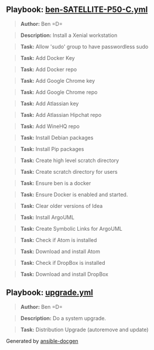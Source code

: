 ## Playbook: [ben-SATELLITE-P50-C.yml](ben-SATELLITE-P50-C.yml)
> **Author:** Ben =D=

> **Description:** Install a Xenial workstation

> **Task:** Allow 'sudo' group to have passwordless sudo

> **Task:** Add Docker Key

> **Task:** Add Docker repo

> **Task:** Add Google Chrome key

> **Task:** Add Google Chrome repo

> **Task:** Add Atlassian key

> **Task:** Add Atlassian Hipchat repo

> **Task:** Add WineHQ repo

> **Task:** Install Debian packages

> **Task:** Install Pip packages

> **Task:** Create high level scratch directory

> **Task:** Create scratch directory for users

> **Task:** Ensure ben is a docker

> **Task:** Ensure Docker is enabled and started.

> **Task:** Clear older versions of Idea

> **Task:** Install ArgoUML

> **Task:** Create Symbolic Links for ArgoUML

> **Task:** Check if Atom is installed

> **Task:** Download and install Atom

> **Task:** Check if DropBox is installed

> **Task:** Download and install DropBox


## Playbook: [upgrade.yml](upgrade.yml)
> **Author:** Ben =D=

> **Description:** Do a system upgrade.

> **Task:** Distribution Upgrade (autoremove and update)



Generated by [ansible-docgen](https://www.github.com/starboarder2001/ansible-docgen)
